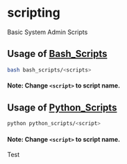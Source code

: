 # scripting
Basic System Admin Scripts










## Usage of [Bash_Scripts](bash_scripts)

```bash
bash bash_scripts/<scripts>
```
#### Note: Change ```<script>``` to script name.

## Usage of [Python_Scripts](python_scripts)

```bash
python python_scripts/<script>
```
#### Note: Change ```<script>``` to script name.

Test